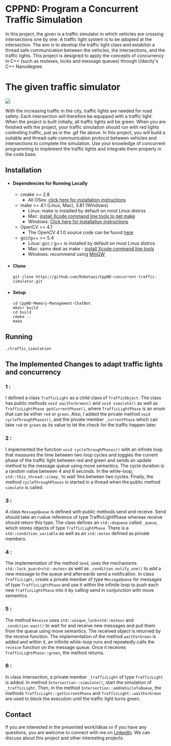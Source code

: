 # CPPND: Program a Concurrent Traffic Simulation

In this project, the given is a traffic simulator in which vehicles are crossing intersections one by one. A traffic light system is to be adopted at the intersection. The aim is to develop the traffic light class and establish a thread safe communication between the vehicles, the intersections, and the traffic lights. This project is designed to apply the concepts of concurrency in C++ (such as mutexes, locks and message queues) through Udacity's C++ Nanodegree.

# The given traffic simulator
<img src="data/traffic_simulation.gif"/>

With the increasing traffic in the city, traffic lights are needed for road safety. Each intersection will therefore be equipped with a traffic light. When the project is built initially, all traffic lights will be green. When you are finished with the project, your traffic simulation should run with red lights controlling traffic, just as in the .gif file above. In this project, you will build a suitable and thread-safe communication protocol between vehicles and intersections to complete the simulation. Use your knowledge of concurrent programming to implement the traffic lights and integrate them properly in the code base.

## Installation 
- #### Dependencies for Running Locally
  * cmake >= 2.8
    * All OSes: [click here for installation instructions](https://cmake.org/install/)
  * make >= 4.1 (Linux, Mac), 3.81 (Windows)
    * Linux: make is installed by default on most Linux distros
    * Mac: [install Xcode command line tools to get make](https://developer.apple.com/xcode/features/)
    * Windows: [Click here for installation instructions](http://gnuwin32.sourceforge.net/packages/make.htm)
  * OpenCV >= 4.1
    * The OpenCV 4.1.0 source code can be found [here](https://github.com/opencv/opencv/tree/4.1.0)
  * gcc/g++ >= 5.4
    * Linux: gcc / g++ is installed by default on most Linux distros
    * Mac: same deal as make - [install Xcode command line tools](https://developer.apple.com/xcode/features/)
    * Windows: recommend using [MinGW](http://www.mingw.org/)

- #### Clone
    ```
    git clone https://github.com/Robotawi/CppND-concurrent-traffic-simulator.git
    ```

- #### Setup
  ```
  cd CppND-Memory-Management-ChatBot
  mkdir build 
  cd build
  cmake ..
  make
  ```

## Running
```
./traffic_simulation
```

## The Implemented Changes to adapt traffic lights and concurrency

### 1 :
I defined a class `TrafficLight` as a child class of `TrafficObject`. The class has public methods `void waitForGreen()` and `void simulate()` as well as `TrafficLightPhase getCurrentPhase()`, where `TrafficLightPhase` is an enum that can be either `red` or `green`. Also, I added the private method `void cycleThroughPhases()`, and the private member `_currentPhase` which can take `red` or `green` as its value to let the check for the traffic happen later.

### 2 :
I implemented the function `void cycleThroughPhases()` with an infinite loop that measures the time between two loop cycles and toggles the current phase of the traffic light between red and green and sends an update method to the message queue using move semantics. The cycle duration is a random value between 4 and 6 seconds. In the while-loop, `std::this_thread::sleep_` to wait 1ms between two cycles. Finally, the method `cycleThroughPhases` is started in a thread when the public method `simulate` is called.

### 3 :
A class `MessageQueue` is defined with public methods send and receive. Send should take an rvalue reference of type TrafficLightPhase whereas receive should return this type. The class defines an `std::dequeue` called `_queue`, which stores objects of type `TrafficLightPhase`. There is a `std::condition_variable` as well as an `std::mutex` defined as private members.

### 4 :
The implementation of the method `Send`, uses the mechanisms `std::lock_guard<std::mutex>` as well as `_condition.notify_one()` to add a new message to the queue and afterwards send a notification. In class `TrafficLight`, create a private member of type `MessageQueue` for messages of type `TrafficLightPhase` and use it within the infinite loop to push each new `TrafficLightPhase` into it by calling send in conjunction with move semantics.

### 5 :
The method `Receive` uses `std::unique_lock<std::mutex>` and `_condition.wait()` to wait for and receive new messages and pull them from the queue using move semantics. The received object is returned by the receive function. The implementation of the method `waitForGreen` is added and within it, an infinite while-loop runs and repeatedly calls the `receive` function on the message queue. Once it receives `TrafficLightPhase::green`, the method returns.

### 6 :
In class Intersection, a private member `_trafficLight` of type `TrafficLight` is added. In method `Intersection::simulate()`, start the simulation of `_trafficLight`. Then, in the method `Intersection::addVehicleToQueue`, the methods `TrafficLight::getCurrentPhase` and `TrafficLight::waitForGreen` are used to block the execution until the traffic light turns green.

## Contact
If you are interested in the presented work/ideas or if you have any questions, you are welcome to connect with me on [LinkedIn](https://www.linkedin.com/in/mohraess). We can discuss about this project and other interesting projects.